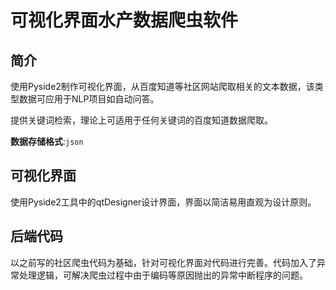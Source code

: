 # 可视化界面水产数据爬虫软件

## 简介  
使用Pyside2制作可视化界面，从百度知道等社区网站爬取相关的文本数据，该类型数据可应用于NLP项目如自动问答。   

提供关键词检索，理论上可适用于任何关键词的百度知道数据爬取。

**数据存储格式**:`json`  

## 可视化界面
使用Pyside2工具中的qtDesigner设计界面，界面以简洁易用直观为设计原则。

## 后端代码
以之前写的社区爬虫代码为基础，针对可视化界面对代码进行完善。代码加入了异常处理逻辑，可解决爬虫过程中由于编码等原因抛出的异常中断程序的问题。  

